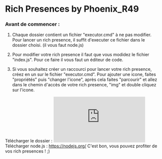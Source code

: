 # Rich Presences by Phoenix_R49
### Avant de commencer :
1. Chaque dossier contient un fichier "executor.cmd" à ne pas modifier.
Pour lancer un rich presence, il suffit d'executer ce fichier dans le dossier choisi. (il vous faut node.js)

2. Pour modifier votre rich presence il faut que vous modidez le fichier "index.js".
Pour ce faire il vous faut un éditeur de code.

3. Si vous souhaitez créer un raccourci pour lancer votre rich presence, créez en un sur le fichier "executor.cmd".
Pour ajouter une icone, faites "propriétés" puis "changer l'icone", après cela faites "parcourir" et allez dans le chemin d'accès de votre rich presence, "img" et double cliquez sur l'icone.

Télécharger le dossier : ![Download](https://cdn.discordapp.com/attachments/946416718580948993/952547295629549638/Rich_Presences_-_Phoenix_R49.rar)
Télécharger node.js : https://nodejs.org/
C'est bon, vous pouvez profiter de vos rich presences ! ;)
